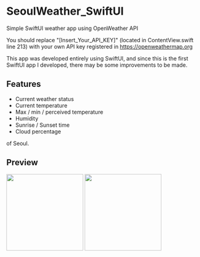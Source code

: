 # SeoulWeather_SwiftUI
Simple SwiftUI weather app using OpenWeather API

You should replace "[Insert_Your_API_KEY]" (located in ContentView.swift line 213) with your own API key registered in https://openweathermap.org

This app was developed entirely using SwiftUI, and since this is the first SwiftUI app I developed, there may be some improvements to be made.

## Features
- Current weather status
- Current temperature
- Max / min / perceived temperature
- Humidity
- Sunrise / Sunset time
- Cloud percentage

of Seoul.

## Preview
<div>
<img src="https://user-images.githubusercontent.com/48401272/89965947-fefedd00-dc88-11ea-8ded-78505a141eb0.PNG" width="200"></img>
<img src="https://user-images.githubusercontent.com/48401272/89966149-716fbd00-dc89-11ea-98ba-2646cf2d8a73.PNG" width="200"></img>
</div>
